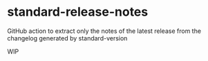 # standard-release-notes
GitHub action to extract only the notes of the latest release from the changelog generated by standard-version

WIP
